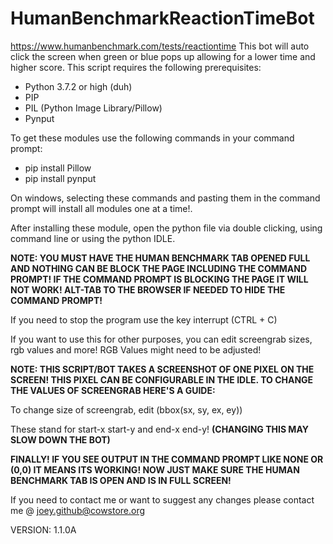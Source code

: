 # HumanBenchmarkReactionTimeBot
https://www.humanbenchmark.com/tests/reactiontime
This bot will auto click the screen when green or blue pops up allowing for a lower time and higher score. This script requires the following prerequisites:
- Python 3.7.2 or high (duh)
- PIP
- PIL (Python Image Library/Pillow)
- Pynput

To get these modules use the following commands in your command prompt:
- pip install Pillow
- pip install pynput 


On windows, selecting these commands and pasting them in the command prompt will install all modules one at a time!.

After installing these module, open the python file via double clicking, using command line or using the python IDLE.

**NOTE: YOU MUST HAVE THE HUMAN BENCHMARK TAB OPENED FULL AND NOTHING CAN BE BLOCK THE PAGE INCLUDING THE COMMAND PROMPT! IF THE COMMAND PROMPT IS BLOCKING THE PAGE IT WILL NOT WORK! ALT-TAB TO THE BROWSER IF NEEDED TO HIDE THE COMMAND PROMPT!**

If you need to stop the program use the key interrupt (CTRL + C)

If you want to use this for other purposes, you can edit screengrab sizes, rgb values and more! RGB Values might need to be adjusted!

**NOTE: THIS SCRIPT/BOT TAKES A SCREENSHOT OF ONE PIXEL ON THE SCREEN! THIS PIXEL CAN BE CONFIGURABLE IN THE IDLE. TO CHANGE THE VALUES OF SCREENGRAB HERE'S A GUIDE:**

To change size of screengrab, edit (bbox(sx, sy, ex, ey))

These stand for start-x start-y and end-x end-y! **(CHANGING THIS MAY SLOW DOWN THE BOT)**

**FINALLY! IF YOU SEE OUTPUT IN THE COMMAND PROMPT LIKE NONE OR (0,0) IT MEANS ITS WORKING! NOW JUST MAKE SURE THE HUMAN BENCHMARK TAB IS OPEN AND IS IN FULL SCREEN!**

If you need to contact me or want to suggest any changes please contact me @ joey.github@cowstore.org

VERSION: 1.1.0A

